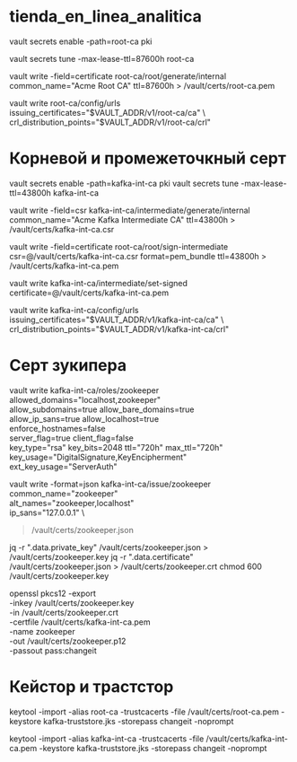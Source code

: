 # tienda_en_linea_analitica


vault secrets enable -path=root-ca pki

vault secrets tune -max-lease-ttl=87600h root-ca

vault write -field=certificate root-ca/root/generate/internal \
  common_name="Acme Root CA" ttl=87600h > /vault/certs/root-ca.pem

vault write root-ca/config/urls \
  issuing_certificates="$VAULT_ADDR/v1/root-ca/ca" \
  crl_distribution_points="$VAULT_ADDR/v1/root-ca/crl"


# Корневой и промежеточкный серт

vault secrets enable -path=kafka-int-ca pki
vault secrets tune -max-lease-ttl=43800h kafka-int-ca

vault write -field=csr kafka-int-ca/intermediate/generate/internal \
  common_name="Acme Kafka Intermediate CA" ttl=43800h > /vault/certs/kafka-int-ca.csr

vault write -field=certificate root-ca/root/sign-intermediate \
  csr=@/vault/certs/kafka-int-ca.csr format=pem_bundle ttl=43800h > /vault/certs/kafka-int-ca.pem

vault write kafka-int-ca/intermediate/set-signed \
  certificate=@/vault/certs/kafka-int-ca.pem

vault write kafka-int-ca/config/urls \
  issuing_certificates="$VAULT_ADDR/v1/kafka-int-ca/ca" \
  crl_distribution_points="$VAULT_ADDR/v1/kafka-int-ca/crl"

# Серт зукипера

vault write kafka-int-ca/roles/zookeeper \
  allowed_domains="localhost,zookeeper" \
  allow_subdomains=true allow_bare_domains=true \
  allow_ip_sans=true allow_localhost=true \
  enforce_hostnames=false \
  server_flag=true client_flag=false \
  key_type="rsa" key_bits=2048 ttl="720h" max_ttl="720h" \
  key_usage="DigitalSignature,KeyEncipherment" \
  ext_key_usage="ServerAuth"


vault write -format=json kafka-int-ca/issue/zookeeper \
  common_name="zookeeper" \
  alt_names="zookeeper,localhost" \
  ip_sans="127.0.0.1" \
  > /vault/certs/zookeeper.json

jq -r ".data.private_key"  /vault/certs/zookeeper.json > /vault/certs/zookeeper.key
jq -r ".data.certificate"  /vault/certs/zookeeper.json > /vault/certs/zookeeper.crt
chmod 600 /vault/certs/zookeeper.key

openssl pkcs12 -export \
  -inkey    /vault/certs/zookeeper.key \
  -in       /vault/certs/zookeeper.crt \
  -certfile /vault/certs/kafka-int-ca.pem \
  -name zookeeper \
  -out /vault/certs/zookeeper.p12 \
  -passout pass:changeit


# Кейстор и трастстор

keytool -import -alias root-ca -trustcacerts -file /vault/certs/root-ca.pem -keystore kafka-truststore.jks -storepass changeit -noprompt


keytool -import -alias kafka-int-ca -trustcacerts -file /vault/certs/kafka-int-ca.pem -keystore kafka-truststore.jks -storepass changeit -noprompt